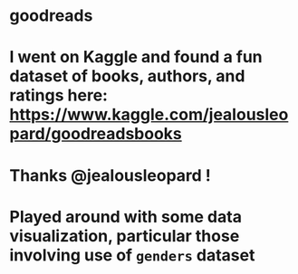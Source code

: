 # goodreads

# I went on Kaggle and found a fun dataset of books, authors, and ratings here: https://www.kaggle.com/jealousleopard/goodreadsbooks
# Thanks @jealousleopard !

# Played around with some data visualization, particular those involving use of `genders` dataset
